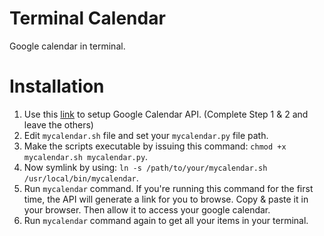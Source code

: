 # Terminal Calendar
Google calendar in terminal.

# Installation
1. Use this <a target="_blank" href="https://developers.google.com/google-apps/calendar/quickstart/python">link</a> to setup Google Calendar API. (Complete Step 1 & 2 and leave the others)
2. Edit `mycalendar.sh` file and set your `mycalendar.py` file path.
3. Make the scripts executable by issuing this command: `chmod +x mycalendar.sh mycalendar.py`.
4. Now symlink by using: `ln -s /path/to/your/mycalendar.sh /usr/local/bin/mycalendar`.
5. Run `mycalendar` command. If you're running this command for the first time, the API will generate a link for you to browse. Copy & paste it in your browser. Then allow it to access your google calendar.
6. Run `mycalendar` command again to get all your items in your terminal.

